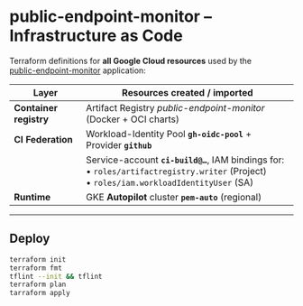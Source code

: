 # public-endpoint-monitor – Infrastructure as Code

Terraform definitions for **all Google Cloud resources** used by the\
[public-endpoint-monitor](https://github.com/stokesy56/public-endpoint-monitor-app) application:

| Layer | Resources created / imported |
|-------|------------------------------|
| **Container registry** | Artifact Registry _public-endpoint-monitor_ (Docker + OCI charts) |
| **CI Federation** | Workload-Identity Pool **`gh-oidc-pool`** + Provider **`github`** |
|                    | Service-account **`ci-build@…`**, IAM bindings for:<br>• `roles/artifactregistry.writer` (Project) <br>• `roles/iam.workloadIdentityUser` (SA) |
| **Runtime** | GKE **Autopilot** cluster **`pem-auto`** (regional) |

---

## Deploy
```bash
terraform init
terraform fmt
tflint --init && tflint
terraform plan
tarraform apply
```
